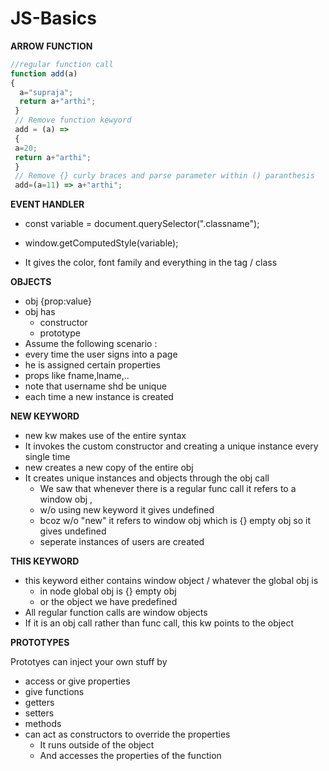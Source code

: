 # JS-Basics
**ARROW FUNCTION**

```javascript
//regular function call
function add(a)
{ 
  a="supraja";
  return a+"arthi"; 
 }
 // Remove function kewyord 
 add = (a) =>
 { 
 a=20;
 return a+"arthi";
 }
 // Remove {} curly braces and parse parameter within () paranthesis
 add=(a=11) => a+"arthi";

```

**EVENT HANDLER**

- const variable = document.querySelector(".classname");

- window.getComputedStyle(variable);

- It gives  the color, font family and everything in the tag / class

**OBJECTS**

- obj {prop:value}
- obj has 
	- constructor 
	- prototype 
- Assume the following scenario : 
- every time the user signs into a page 
- he is assigned certain properties 
- props like fname,lname,..
- note that username shd be unique
- each time a new instance is created

**NEW KEYWORD**

-  new kw makes use of the entire syntax 
-  It invokes the custom constructor and creating a unique instance every single time 
-  new creates a new copy of the entire obj 
-  It creates unique instances and objects through the obj call
	- We saw that whenever there is a regular func call it refers to a window obj , 
	- w/o using new keyword it gives undefined
	- bcoz w/o "new" it refers to window obj which is {} empty obj so it gives undefined
	- seperate instances of users are created

**THIS KEYWORD**

- this keyword either contains window object / whatever the global obj is
 	- in node global obj is {} empty obj 
 	- or the object we have predefined 
 - All regular function calls are window objects
 - If it is an obj call rather than func call, this kw points to the object 

<b>PROTOTYPES</b>

Prototyes can inject your own stuff by
- access or give properties 
- give functions
- getters 
- setters
- methods 
- can act as constructors to override the properties
	- It runs outside of the object 
	- And accesses the properties of the function
